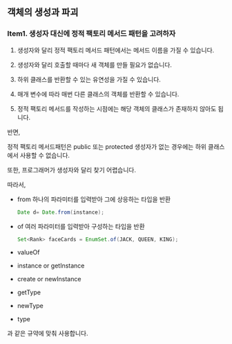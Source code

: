 ## 객체의 생성과 파괴
### Item1. 생성자 대신에 정적 팩토리 메서드 패턴을 고려하자

1. 생성자와 달리 정적 팩토리 메서드 패턴에서는 메서드 이름을 가질 수 있습니다.

2. 생성자와 달리 호출할 때마다 새 객체를 만들 필요가 없습니다.

3. 하위 클래스를 반환할 수 있는 유연성을 가질 수 있습니다.

4. 매개 변수에 따라 매번 다른 클래스의 객체를 반환할 수 있습니다.

5. 정적 팩토리 메서드를 작성하는 시점에는 해당 객체의 클래스가 존재하지 않아도 됩니다.

반면,

정적 팩토리 메서드패턴은 public 또는 protected 생성자가 없는 경우에는
하위 클래스에서 사용할 수 없습니다.

또한, 프로그래머가 생성자와 달리 찾기 어렵습니다.

따라서,

* from 하나의 파라미터를 입력받아 그에 상응하는 타입을 반환
     ```java
    Date d= Date.from(instance);
    ```

* of 여러 파라미터를 입력받아 구성하는 타입을 반환
    ```java
  Set<Rank> faceCards = EnumSet.of(JACK, QUEEN, KING);  
  ```

* valueOf

* instance or getInstance

* create or newInstance

* getType

* newType

* type

과 같은 규약에 맞춰 사용합니다.


